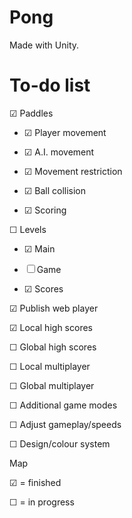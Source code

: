 Pong
====

Made with Unity.


To-do list
==========

&#x2611; Paddles

- &#x2611; Player movement
	
- &#x2611; A.I. movement
	
- &#x2611; Movement restriction
	
- &#x2611; Ball collision
	
- &#x2611; Scoring
	
&#9744; Levels

- &#x2611; Main
	
- &#9744; Game
	
- &#x2611; Scores
	
&#x2611; Publish web player

&#x2611; Local high scores

&#9744; Global high scores

&#9744; Local multiplayer

&#9744; Global multiplayer

&#9744; Additional game modes

&#9744; Adjust gameplay/speeds

&#9744; Design/colour system



Map

&#x2611; = finished

&#9744; = in progress
